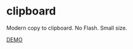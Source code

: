 # clipboard
Modern copy to clipboard. No Flash. Small size.

[DEMO](https://lemonliuchen.github.io/clipboard/)
